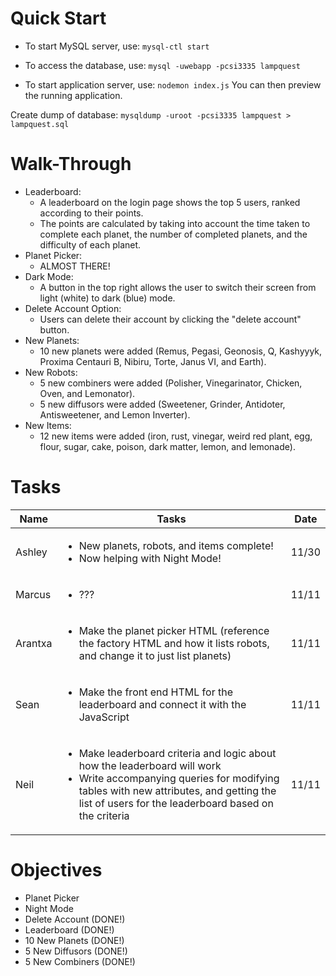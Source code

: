 # Quick Start
* To start MySQL server, use:
`mysql-ctl start`

* To access the database, use:
`mysql -uwebapp -pcsi3335 lampquest`

* To start application server, use:
`nodemon index.js`
You can then preview the running application.

Create dump of database:
`mysqldump -uroot -pcsi3335 lampquest > lampquest.sql`

# Walk-Through
* Leaderboard:
    * A leaderboard on the login page shows the top 5 users, ranked according to their points.
    * The points are calculated by taking into account the time taken to complete each planet, the number of completed planets, and the difficulty of each planet.
* Planet Picker:
    * ALMOST THERE!
* Dark Mode:
    * A button in the top right allows the user to switch their screen from light (white) to dark (blue) mode.
* Delete Account Option:
    * Users can delete their account by clicking the "delete account" button.
* New Planets:
    * 10 new planets were added (Remus, Pegasi, Geonosis, Q, Kashyyyk, Proxima Centauri B, Nibiru, Torte, Janus VI, and Earth).
* New Robots:
    * 5 new combiners were added (Polisher, Vinegarinator, Chicken, Oven, and Lemonator).
    * 5 new diffusors were added (Sweetener, Grinder, Antidoter, Antisweetener, and Lemon Inverter).
* New Items:
    * 12 new items were added (iron, rust, vinegar, weird red plant, egg, flour, sugar, cake, poison, dark matter, lemon, and lemonade).

# Tasks
Name | Tasks | Date
--- | --- | ---
Ashley | <ul><li>New planets, robots, and items complete! </li><li> Now helping with Night Mode! </li></ul>   | 11/30
Marcus | <ul><li>???</li></ul> | 11/11
Arantxa | <ul><li>Make the planet picker HTML (reference the factory HTML and how it lists robots, and change it to just list planets)</li></ul>  | 11/11
Sean | <ul><li>Make the front end HTML for the leaderboard and connect it with the JavaScript</li></ul>  | 11/11
Neil | <ul><li>Make leaderboard criteria and logic about how the leaderboard will work</li><li>Write accompanying queries for modifying tables with new attributes, and getting the list of users for the leaderboard based on the criteria</li></ul>   | 11/11

# Objectives
* Planet Picker
* Night Mode
* Delete Account (DONE!)
* Leaderboard (DONE!)
* 10 New Planets (DONE!)
* 5 New Diffusors (DONE!)
* 5 New Combiners (DONE!)
